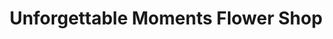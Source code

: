 ---
title: "Unforgettable Moments Flower Shop"
url: /milwaukee/unforgettable-moments-flower-shop/
shop: florist
---